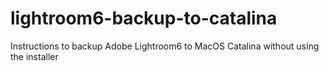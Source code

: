 # lightroom6-backup-to-catalina
Instructions to backup Adobe Lightroom6 to MacOS Catalina without using the installer
